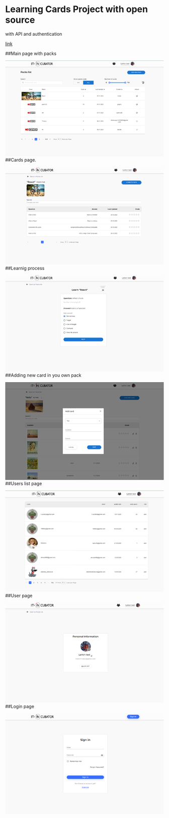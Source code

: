 # Learning Cards Project with open source

with API and authentication

[link](https://lav0n.github.io/project1/)

##Main page with packs

![](https://github.com/LaV0n/project1/blob/main/src/assets/image/1.png)
##Cards page.

![](https://github.com/LaV0n/project1/blob/main/src/assets/image/2.png)
##Learnig process

![](https://github.com/LaV0n/project1/blob/main/src/assets/image/3.png)
##Adding new card in you own pack

![](https://github.com/LaV0n/project1/blob/main/src/assets/image/4.png)
##Users list page

![](https://github.com/LaV0n/project1/blob/main/src/assets/image/5.png)
##User page

![](https://github.com/LaV0n/project1/blob/main/src/assets/image/6.png)
##Login page

![](https://github.com/LaV0n/project1/blob/main/src/assets/image/7.png)
